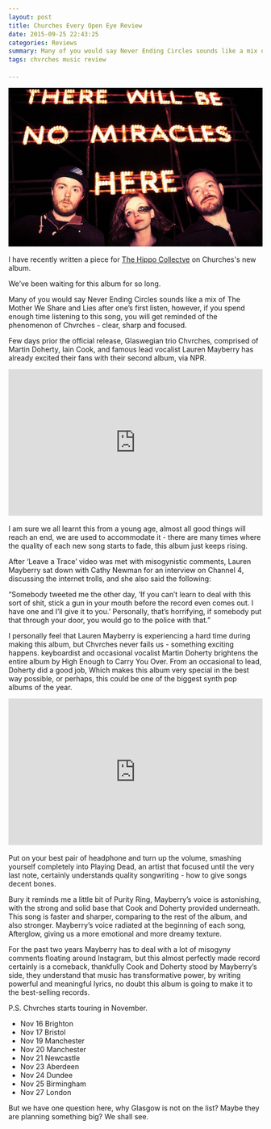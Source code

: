 ```yaml
---
layout: post
title: Churches Every Open Eye Review
date: 2015-09-25 22:43:25
categories: Reviews
summary: Many of you would say Never Ending Circles sounds like a mix of The Mother We Share and Lies after one’s first listen, however, if you spend enough time listening to this song, you will get reminded of the phenomenon of Chvrches - clear, sharp and focused.
tags: chvrches music review

---
```

![](/images/chvrches/CHVRCHES.jpg)

I have recently written a piece for [The Hippo Collectve](http://www.thehippocollective.com/2015/09/25/chvrches-every-open-eye-review/) on Churches's new album.

We’ve been waiting for this album for so long.

Many of you would say Never Ending Circles sounds like a mix of The Mother We Share and Lies after one’s first listen, however, if you spend enough time listening to this song, you will get reminded of the phenomenon of Chvrches - clear, sharp and focused.

Few days prior the official release, Glaswegian trio Chvrches, comprised of Martin Doherty, Iain Cook, and famous lead vocalist Lauren Mayberry has already excited their fans with their second album, via NPR.

<iframe width="100%" height="290" src="http://www.npr.org/player/embed/439491238/440274224" frameborder=0></iframe>

I am sure we all learnt this from a young age, almost all good things will reach an end, we are used to accommodate it - there are many times where the quality of each new song starts to fade, this album just keeps rising.

After ‘Leave a Trace’ video was met with misogynistic comments, Lauren Mayberry sat down with Cathy Newman for an interview on Channel 4, discussing the internet trolls, and she also said the following:

“Somebody tweeted me the other day, ‘If you can’t learn to deal with this sort of shit, stick a gun in your mouth before the record even comes out. I have one and I’ll give it to you.’ Personally, that’s horrifying, if somebody put that through your door, you would go to the police with that.”

I personally feel that Lauren Mayberry is experiencing a hard time during making this album, but Chvrches never fails us - something exciting happens. keyboardist and occasional vocalist Martin Doherty brightens the entire album by High Enough to Carry You Over. From an occasional to lead, Doherty did a good job, Which makes this album very special in the best way possible, or perhaps, this could be one of the biggest synth pop albums of the year.

<iframe src="http://www.npr.org/player/embed/439491238/440274719" width="100%" height="290" frameborder="0" scrolling="no"></iframe>

Put on your best pair of headphone and turn up the volume, smashing yourself completely into Playing Dead, an artist that focused until the very last note, certainly understands quality songwriting - how to give songs decent bones.

Bury it reminds me a little bit of Purity Ring, Mayberry’s voice is astonishing, with the strong and solid base that Cook and Doherty provided underneath. This song is faster and sharper, comparing to the rest of the album, and also stronger. Mayberry’s voice radiated at the beginning of each song, Afterglow, giving us a more emotional and more dreamy texture.

For the past two years Mayberry has to deal with a lot of misogyny comments floating around Instagram, but this almost perfectly made record certainly is a comeback, thankfully Cook and Doherty stood by Mayberry’s side, they understand that music has transformative power, by writing powerful and meaningful lyrics, no doubt this album is going to make it to the best-selling records.

P.S. Chvrches starts touring in November.

- Nov 16 Brighton
- Nov 17 Bristol
- Nov 19 Manchester
- Nov 20 Manchester
- Nov 21 Newcastle
- Nov 23 Aberdeen
- Nov 24 Dundee
- Nov 25 Birmingham
- Nov 27 London

But we have one question here, why Glasgow is not on the list? Maybe they are planning something big? We shall see.